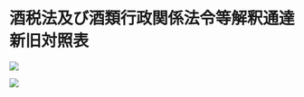 # 酒税法及び酒類行政関係法令等解釈通達新旧対照表

![](https://www.nta.go.jp/tmp/d888cfb0-8046-4972-a06d-b8098da6c70a/images/d8f2c6550b90650a642f502170b0cf1e45789dbca4c59a99f3f30937c6592ff2.jpg)

![](https://www.nta.go.jp/tmp/d888cfb0-8046-4972-a06d-b8098da6c70a/images/9b9b94f812d850404550b5407d0863c2db0426d0c36a742e293a58e4d4ad4aa7.jpg)